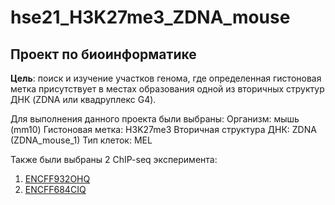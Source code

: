 # hse21_H3K27me3_ZDNA_mouse

## Проект по биоинформатике
**Цель**: поиск и изучение участков генома, где определенная гистоновая метка присутствует в местах образования одной из вторичных структур ДНК (ZDNA или квадруплекс G4).

Для выполнения данного проекта были выбраны:
Oрганизм: мышь (mm10)
Гистоновая метка: H3K27me3
Вторичная структура ДНК: ZDNA (ZDNA_mouse_1)
Тип клеток: MEL 

Также были выбраны 2 ChIP-seq эксперимента:
1. [ENCFF932OHQ](https://www.encodeproject.org/files/ENCFF932OHQ/)
2. [ENCFF684CIQ](https://www.encodeproject.org/files/ENCFF684CIQ/)
